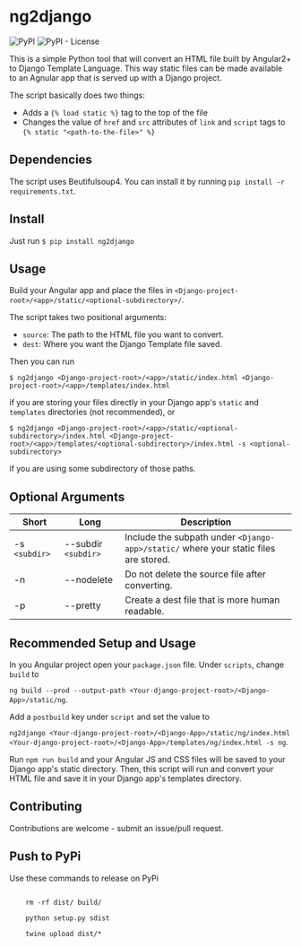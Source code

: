# ng2django

![PyPI](https://img.shields.io/pypi/v/ng2django)
![PyPI - License](https://img.shields.io/pypi/l/ng2django)

This is a simple Python tool that will convert an HTML file built by Angular2+ to Django Template Language. This way static files can be made available to an Agnular app that is served up with a Django project.

The script basically does two things:

- Adds a `{% load static %}` tag to the top of the file
- Changes the value of `href` and `src` attributes of `link` and `script` tags to `{% static "<path-to-the-file>" %}`

## Dependencies

The script uses Beutifulsoup4. You can install it by running `pip install -r requirements.txt`.

## Install

Just run `$ pip install ng2django`

## Usage

Build your Angular app and place the files in `<Django-project-root>/<app>/static/<optional-subdirectory>/`.

The script takes two positional arguments:

- `source`: The path to the HTML file you want to convert.
- `dest`: Where you want the Django Template file saved.

Then you can run

`$ ng2django <Django-project-root>/<app>/static/index.html <Django-project-root>/<app>/templates/index.html`

if you are storing your files directly in your Django app's `static` and `templates` directories (not recommended), or

`$ ng2django <Django-project-root>/<app>/static/<optional-subdirectory>/index.html <Django-project-root>/<app>/templates/<optional-subdirectory>/index.html -s <optional-subdirectory>`

if you are using some subdirectory of those paths.

## Optional Arguments

Short | Long | Description
--- | --- | ---
-s `<subdir>` | --subdir `<subdir>` | Include the subpath under `<Django-app>/static/` where your static files are stored.
-n | --nodelete | Do not delete the source file after converting.
-p | --pretty | Create a dest file that is more human readable.

## Recommended Setup and Usage

In you Angular project open your `package.json` file. Under `scripts`, change `build` to

`ng build --prod --output-path <Your-django-project-root>/<Django-App>/static/ng`.

Add a `postbuild` key under `script` and set the value to

`ng2django <Your-django-project-root>/<Django-App>/static/ng/index.html <Your-django-project-root>/<Django-App>/templates/ng/index.html -s ng`.

Run `npm run build` and your Angular JS and CSS files will be saved to your Django app's static directory. Then, this script will run and convert your HTML file and save it in your Django app's templates directory.

## Contributing

Contributions are welcome - submit an issue/pull request.

## Push to PyPi

Use these commands to release on PyPi

<code>
    rm -rf dist/ build/<br>
    python setup.py sdist<br>
    twine upload dist/*
</code>